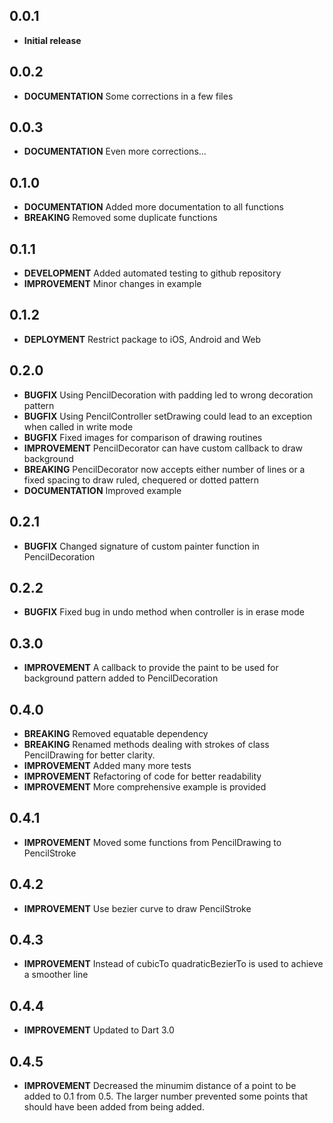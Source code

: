## 0.0.1

* **Initial release**

## 0.0.2

* **DOCUMENTATION** Some corrections in a few files

## 0.0.3

* **DOCUMENTATION** Even more corrections...

## 0.1.0

* **DOCUMENTATION** Added more documentation to all functions
* **BREAKING** Removed some duplicate functions

## 0.1.1

* **DEVELOPMENT** Added automated testing to github repository
* **IMPROVEMENT** Minor changes in example

## 0.1.2

* **DEPLOYMENT** Restrict package to iOS, Android and Web

## 0.2.0

* **BUGFIX** Using PencilDecoration with padding led to wrong decoration pattern
* **BUGFIX** Using PencilController setDrawing could lead to an exception when called in write mode
* **BUGFIX** Fixed images for comparison of drawing routines
* **IMPROVEMENT** PencilDecorator can have custom callback to draw background
* **BREAKING** PencilDecorator now accepts either number of lines or a fixed spacing to draw ruled, chequered or dotted pattern
* **DOCUMENTATION** Improved example

## 0.2.1

* **BUGFIX** Changed signature of custom painter function in PencilDecoration

## 0.2.2

* **BUGFIX** Fixed bug in undo method when controller is in erase mode

## 0.3.0

* **IMPROVEMENT** A callback to provide the paint to be used for background pattern added to PencilDecoration

## 0.4.0

* **BREAKING** Removed equatable dependency
* **BREAKING** Renamed methods dealing with strokes of class PencilDrawing for better clarity.
* **IMPROVEMENT** Added many more tests
* **IMPROVEMENT** Refactoring of code for better readability
* **IMPROVEMENT** More comprehensive example is provided

## 0.4.1

* **IMPROVEMENT** Moved some functions from PencilDrawing to PencilStroke

## 0.4.2

* **IMPROVEMENT** Use bezier curve to draw PencilStroke

## 0.4.3

* **IMPROVEMENT** Instead of cubicTo quadraticBezierTo is used to achieve a smoother line

## 0.4.4

* **IMPROVEMENT** Updated to Dart 3.0

## 0.4.5

* **IMPROVEMENT** Decreased the minumim distance of a point to be added to 0.1 from 0.5. The larger number prevented some points that should have been added from being added.
